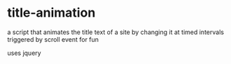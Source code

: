 # title-animation

a script that animates the title text of a site by changing it at timed intervals
triggered by scroll event for fun

uses jquery
